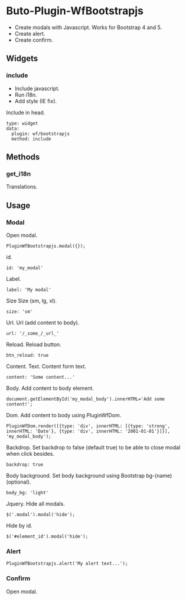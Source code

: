 # Buto-Plugin-WfBootstrapjs

<ul>
<li>Create modals with Javascript. Works for Bootstrap 4 and 5.</li>
<li>Create alert.</li>
<li>Create confirm.</li>
</ul>

<a name="key_0"></a>

## Widgets



<a name="key_0_0"></a>

### include

<ul>
<li>Include javascript.</li>
<li>Run i18n.</li>
<li>Add style (IE fix).</li>
</ul>
<p>Include in head.</p>
<pre><code>type: widget
data:
  plugin: wf/bootstrapjs
  method: include</code></pre>

<a name="key_1"></a>

## Methods



<a name="key_1_0"></a>

### get_i18n

<p>Translations.</p>

<a name="key_2"></a>

## Usage



<a name="key_2_0"></a>

### Modal

<p>Open modal.</p>
<pre><code>PluginWfBootstrapjs.modal({});</code></pre>
<p>id.</p>
<pre><code>id: 'my_modal'</code></pre>
<p>Label.</p>
<pre><code>label: 'My modal'</code></pre>
<p>Size
Size (sm, lg, xl).</p>
<pre><code>size: 'sm'</code></pre>
<p>Url.
Url (add content to body).</p>
<pre><code>url: '/_some_/_url_'</code></pre>
<p>Reload.
Reload button.</p>
<pre><code>btn_reload: true</code></pre>
<p>Content.
Text.
Content form text.</p>
<pre><code>content: 'Some content...'</code></pre>
<p>Body.
Add content to body element.</p>
<pre><code>document.getElementById('my_modal_body').innerHTML='Add some content!';</code></pre>
<p>Dom.
Add content to body using PluginWfDom.</p>
<pre><code>PluginWfDom.render([{type: 'div', innerHTML: [{type: 'strong', innerHTML: 'Date'}, {type: 'div', innerHTML: '2001-01-01'}]}], 'my_modal_body');</code></pre>
<p>Backdrop.
Set backdrop to false (default true) to be able to close modal when click besides.</p>
<pre><code>backdrop: true</code></pre>
<p>Body background.
Set body background using Bootstrap bg-(name) (optional).</p>
<pre><code>body_bg: 'light'</code></pre>
<p>Jquery.
Hide all modals.</p>
<pre><code>$('.modal').modal('hide');</code></pre>
<p>Hide by id.</p>
<pre><code>$('#element_id').modal('hide');</code></pre>

<a name="key_2_1"></a>

### Alert

<pre><code>PluginWfBootstrapjs.alert('My alert text...');</code></pre>

<a name="key_2_2"></a>

### Confirm

<p>Open modal.</p>

